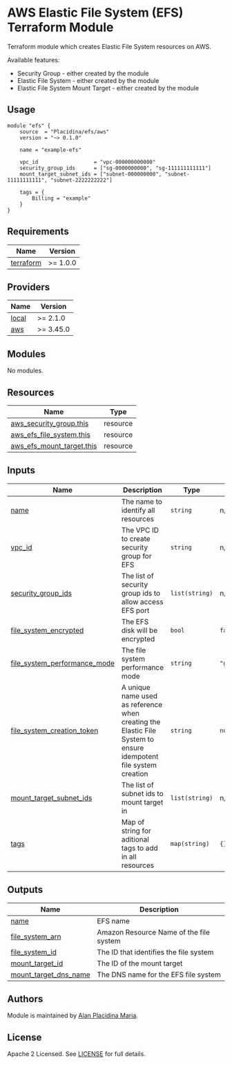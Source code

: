 # AWS Elastic File System (EFS) Terraform Module

Terraform module which creates Elastic File System resources on AWS.

Available features:

- Security Group - either created by the module
- Elastic File System - either created by the module
- Elastic File System Mount Target - either created by the module

## Usage

```hcl
module "efs" {
    source  = "Placidina/efs/aws"
    version = "~> 0.1.0"

    name = "example-efs"

    vpc_id                  = "vpc-000000000000"
    security_group_ids      = ["sg-0000000000", "sg-111111111111"]
    mount_target_subnet_ids = ["subnet-000000000", "subnet-11111111111", "subnet-2222222222"]

    tags = {
        Billing = "example"
    }
}
```

## Requirements

| Name | Version |
|---|---|
| [terraform](https://www.terraform.io/downloads.html) | >= 1.0.0 |


## Providers

| Name | Version |
|---|---|
| [local](https://registry.terraform.io/providers/hashicorp/local/latest) | >= 2.1.0 |
| [aws](https://registry.terraform.io/providers/hashicorp/aws/latest) | >= 3.45.0 |

## Modules

No modules.

## Resources

| Name | Type |
|---|---|
| [aws_security_group.this](https://registry.terraform.io/providers/hashicorp/aws/latest/docs/resources/security_group) | resource |
| [aws_efs_file_system.this](https://registry.terraform.io/providers/hashicorp/aws/latest/docs/resources/efs_file_system) | resource |
| [aws_efs_mount_target.this](https://registry.terraform.io/providers/hashicorp/aws/latest/docs/resources/efs_mount_target) | resource |

## Inputs

| Name | Description | Type | Default | Required |
|---|---|--|--|--|
| <a name="input_name"></a> [name](#input\_name) | The name to identify all resources | `string` | n/a | yes |
| <a name="input_vpc_id"></a> [vpc_id](#input\_vpc\_id) | The VPC ID to create security group for EFS | `string` | n/a | yes |
| <a name="input_security_group_ids"></a> [security_group_ids](#input\_security\_group\_ids) | The list of security group ids to allow access EFS port | `list(string)` | n/a | yes |
| <a name="input_file_system_encrypted"></a> [file_system_encrypted](#input\_file\_system\_encrypted) | The EFS disk will be encrypted | `bool` | `false` | no |
| <a name="input_file_system_performance_mode"></a> [file_system_performance_mode](#input\_file\_system\_performance\_mode) | The file system performance mode | `string` | `"generalPurpose"` | no |
| <a name="input_file_system_creation_token"></a> [file_system_creation_token](#input\_file\_system\_creation\_token) | A unique name used as reference when creating the Elastic File System to ensure idempotent file system creation | `string` | `null` | no |
| <a name="input_mount_target_subnet_ids"></a> [mount_target_subnet_ids](#input\_mount\_target\_subnet\_ids) | The list of subnet ids to mount target in | `list(string)` | n/a | yes |
| <a name="input_tags"></a> [tags](#input\_tags) | Map of string for aditional tags to add in all resources | `map(string)` | `{}` | no |

## Outputs

| Name | Description |
|---|---|
| <a name="input_name"></a> [name](#input\_name) | EFS name |
| <a name="input_file_system_arn"></a> [file_system_arn](#input\_file\_system\_arn) | Amazon Resource Name of the file system |
| <a name="input_file_system_id"></a> [file_system_id](#input\_file\_system\_id) | The ID that identifies the file system |
| <a name="input_mount_target_id"></a> [mount_target_id](#input\_mount\_target\_id) | The ID of the mount target |
| <a name="input_mount_target_dns_name"></a> [mount_target_dns_name](#input\_mount\_target\_dns\_name) | The DNS name for the EFS file system |

## Authors

Module is maintained by [Alan Placidina Maria](https://github.com/Placidina).

## License

Apache 2 Licensed. See [LICENSE](https://github.com/Placidina/terraform-aws-efs-module/tree/master/LICENSE) for full details.